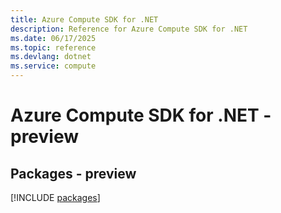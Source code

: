 ```yaml
---
title: Azure Compute SDK for .NET
description: Reference for Azure Compute SDK for .NET
ms.date: 06/17/2025
ms.topic: reference
ms.devlang: dotnet
ms.service: compute
---
```

# Azure Compute SDK for .NET - preview
## Packages - preview
[!INCLUDE [packages](compute-index.md)]